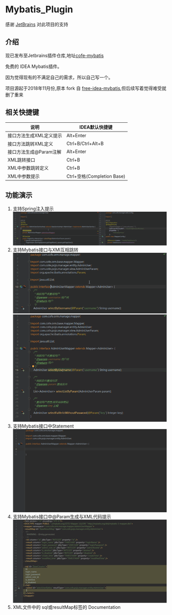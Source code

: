 # Mybatis_Plugin

感谢 [JetBrains](https://www.jetbrains.com/?from=Cofe-Mybatis) 对此项目的支持

## 介绍

现已发布至Jetbrains插件仓库,地址[cofe-mybatis](https://plugins.jetbrains.com/plugin/12808-cofe-mybatis)

免费的 IDEA Mybatis插件。

因为觉得现有的不满足自己的需求，所以自己写一个。

项目源起于2018年11月份,原本 fork 自 [free-idea-mybatis](https://github.com/wuzhizhan/free-idea-mybatis),但后续写着觉得难受就删了重来

## 相关快捷键

| 说明| IDEA默认快捷键| 
| --- | --- | 
| 接口方法生成XML定义提示 | Alt+Enter |
| 接口方法跳转XML定义 | Ctrl+B/Ctrl+Alt+B |
| 接口方法生成@Param注解 | Alt+Enter |
| XML跳转接口 | Ctrl+B |
| XML中参数跳转定义 | Ctrl+B |
| XML中参数提示 | Ctrl+空格(Completion Base) |

## 功能演示

1. 支持Spring注入提示<br/> ![SpringInject](/images/SpringInject.gif)
2. 支持Mybatis接口与XMl互相跳转<br/> ![](/images/NavigateToXml.gif)<br/>![](/images/NavigateToMethod.gif)
3. 支持Mybatis接口中Statement<br/>![](/images/GenerateStatement.gif)
4. 支持Mybatis接口中@Param生成与XML代码提示<br/>![](/images/ParamCompletion.gif)
5. XML文件中的 sql或resultMap标签的 Documentation